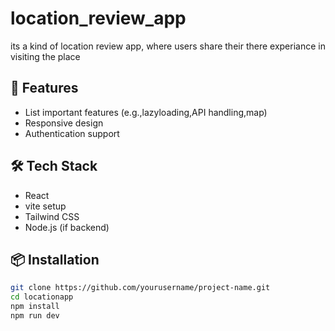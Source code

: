 # location_review_app

its a kind of location review app, where users share their there experiance in visiting the place 

## 🚀 Features

- List important features (e.g.,lazyloading,API handling,map)
- Responsive design
- Authentication support

## 🛠️ Tech Stack

- React
- vite setup
- Tailwind CSS
- Node.js (if backend)

## 📦 Installation

```bash
git clone https://github.com/yourusername/project-name.git
cd locationapp
npm install
npm run dev
